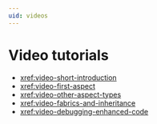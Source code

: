 ```yaml
---
uid: videos
---
```


# Video tutorials

* <xref:video-short-introduction>
* <xref:video-first-aspect>
* <xref:video-other-aspect-types>
* <xref:video-fabrics-and-inheritance>
* <xref:video-debugging-enhanced-code>